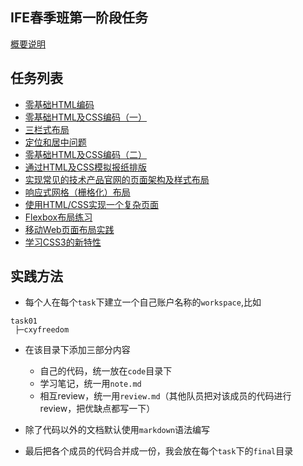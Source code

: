 ## IFE春季班第一阶段任务

[概要说明](http://mp.weixin.qq.com/s?__biz=MzA4MjUyNjY3Nw==&mid=401956006&idx=1&sn=bbf72ea5c17894c3a5423d8b3bdb7d9a#rd)

## 任务列表

 - [零基础HTML编码](http://ife.baidu.com/task/detail?taskId=1)
 - [零基础HTML及CSS编码（一）](http://ife.baidu.com/task/detail?taskId=2)
 - [三栏式布局](http://ife.baidu.com/task/detail?taskId=3)
 - [定位和居中问题](http://ife.baidu.com/task/detail?taskId=4)
 - [零基础HTML及CSS编码（二）](http://ife.baidu.com/task/detail?taskId=5)
 - [通过HTML及CSS模拟报纸排版](http://ife.baidu.com/task/detail?taskId=6)
 - [实现常见的技术产品官网的页面架构及样式布局](http://ife.baidu.com/task/detail?taskId=7)
 - [响应式网格（栅格化）布局](http://ife.baidu.com/task/detail?taskId=8)
 - [使用HTML/CSS实现一个复杂页面](http://ife.baidu.com/task/detail?taskId=9)
 - [Flexbox布局练习](http://ife.baidu.com/task/detail?taskId=10)
 - [移动Web页面布局实践](http://ife.baidu.com/task/detail?taskId=11)
 - [学习CSS3的新特性](http://ife.baidu.com/task/detail?taskId=12)
 
## 实践方法

 - 每个人在每个`task`下建立一个自己账户名称的`workspace`,比如
```
task01
 ├─cxyfreedom
```

 - 在该目录下添加三部分内容
    - 自己的代码，统一放在`code`目录下
    - 学习笔记，统一用`note.md`
    - 相互review，统一用`review.md`（其他队员把对该成员的代码进行review，把优缺点都写一下）

 - 除了代码以外的文档默认使用`markdown`语法编写
 - 最后把各个成员的代码合并成一份，我会放在每个`task`下的`final`目录